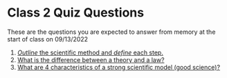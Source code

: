 # Class 2 Quiz Questions

These are the questions you are expected to answer from memory at the start of class on 09/13/2022

1.  [*Outline* the scientific method and *define* each step.](https://github.com/ikesaber/CASAGeneralScience/blob/main/Class1Notes.md#The-Scientific-Method)
2.  [What is the difference between a theory and a law?](https://github.com/ikesaber/CASAGeneralScience/blob/main/Class1Notes.md#The-Scientific-Method)
3.  [What are 4 characteristics of a strong scientific model (good science)?](https://github.com/ikesaber/CASAGeneralScience/blob/main/Class1Notes.md#What-makes-good-science)
